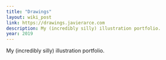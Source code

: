 ```yaml
---
title: "Drawings"
layout: wiki_post
link: https://drawings.javierarce.com
description: My (incredibly silly) illustration portfolio.
year: 2019
---
```

My (incredibly silly) illustration portfolio.
